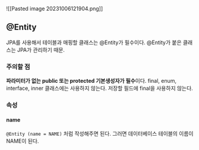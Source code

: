![[Pasted image 20231006121904.png]]

## @Entity
JPA를 사용해서 테이블과 매핑할 클래스는 @Entity가 필수이다.
@Entity가 붙은 클래스는 JPA가 관리하기 때문.

### 주의할 점
**파라미터가 없는 public 또는 protected 기본생성자가 필수**이다.
final, enum, interface, inner 클래스에는 사용하지 않는다.
저장할 필드에 final을 사용하지 않는다.

### 속성
#### name
`@Entity (name = NAME)`
처럼 작성해주면 된다. 그러면 데이터베이스 테이블의 이름이 NAME이 된다.




